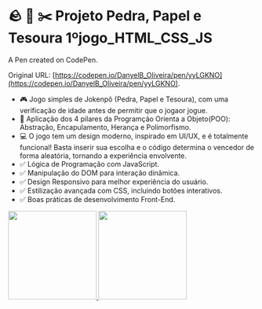 # 🪨 📰 ✂️ Projeto Pedra, Papel e Tesoura 1ºjogo_HTML_CSS_JS

A Pen created on CodePen.

Original URL: [https://codepen.io/DanyelB_Oliveira/pen/yyLGKNO](https://codepen.io/DanyelB_Oliveira/pen/yyLGKNO).
- 🎮 Jogo simples de Jokenpô (Pedra, Papel e Tesoura), com uma verificação de idade antes de permitir que o jogaor jogue.
- 📖 Aplicação dos 4 pilares da Programção Orienta a Objeto(POO): Abstração, Encapulamento, Herança e Polimorfismo. 
- 💻 O jogo tem um design moderno, inspirado em UI/UX, e é totalmente funcional! Basta inserir sua escolha e o código determina o vencedor de forma aleatória, tornando a experiência envolvente.
- ✅ Lógica de Programação com JavaScript.
- ✅ Manipulação do DOM para interação dinâmica.
- ✅ Design Responsivo para melhor experiência do usuário.
- ✅ Estilização avançada com CSS, incluindo botões interativos.
- ✅ Boas práticas de desenvolvimento Front-End.


<div>
    <a href="https://github.com/danyeloliveira">
    <img height="180em" src="https://github-readme-stats.vercel.app/api?username=danyel-oliveira&show_icons=true&theme=dracula&iclude_all_commits=true&count_private=true"/>
    <img height="180em" src="https://github-readme-stats.vercel.app/api/top-langs/?username=danyel-oliveira&layout=compact&langs_count=16&theme=dracula"/>
</div>

